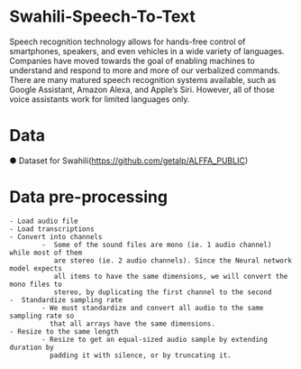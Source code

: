 # Swahili-Speech-To-Text
Speech recognition technology allows for hands-free control of smartphones, speakers,
and even vehicles in a wide variety of languages. Companies have moved towards the
goal of enabling machines to understand and respond to more and more of our
verbalized commands. There are many matured speech recognition systems available,
such as Google Assistant, Amazon Alexa, and Apple’s Siri. However, all of those voice
assistants work for limited languages only.


# Data
● Dataset for Swahili(https://github.com/getalp/ALFFA_PUBLIC)

#  Data pre-processing
    - Load audio file
    - Load transcriptions
    - Convert into channels
            -  Some of the sound files are mono (ie. 1 audio channel) while most of them
               are stereo (ie. 2 audio channels). Since the Neural network model expects
               all items to have the same dimensions, we will convert the mono files to
               stereo, by duplicating the first channel to the second
    -  Standardize sampling rate
            - We must standardize and convert all audio to the same sampling rate so
              that all arrays have the same dimensions.
    - Resize to the same length
            - Resize to get an equal-sized audio sample by extending duration by
              padding it with silence, or by truncating it.



